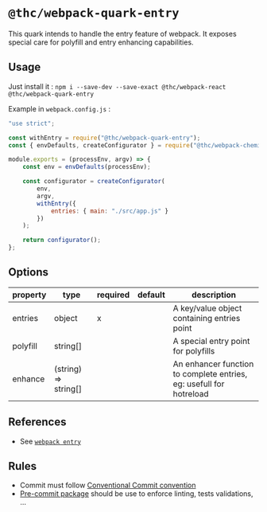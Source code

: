 # `@thc/webpack-quark-entry`

This quark intends to handle the entry feature of webpack.
It exposes special care for polyfill and entry enhancing capabilities.

## Usage

Just install it : `npm i --save-dev --save-exact @thc/webpack-react @thc/webpack-quark-entry`

Example in `webpack.config.js` :

```js
"use strict";

const withEntry = require("@thc/webpack-quark-entry");
const { envDefaults, createConfigurator } = require("@thc/webpack-chemistry");

module.exports = (processEnv, argv) => {
    const env = envDefaults(processEnv);

    const configurator = createConfigurator(
        env,
        argv,
        withEntry({
            entries: { main: "./src/app.js" }
        })
    );

    return configurator();
};
```

## Options

| property | type                 | required | default | description                                                         |
| -------- | -------------------- | -------- | ------- | ------------------------------------------------------------------- |
| entries  | object               | x        |         | A key/value object containing entries point                        |
| polyfill | string[]             |          |         | A special entry point for polyfills                                 |
| enhance  | (string) => string[] |          |         | An enhancer function to complete entries, eg: usefull for hotreload |

## References

-   See [`webpack entry`](https://webpack.js.org/concepts/#entry)

## Rules

-   Commit must follow [Conventional Commit convention](https://conventionalcommits.org/)
-   [Pre-commit package](https://www.npmjs.com/package/pre-commit) should be use to enforce linting, tests validations, ...
